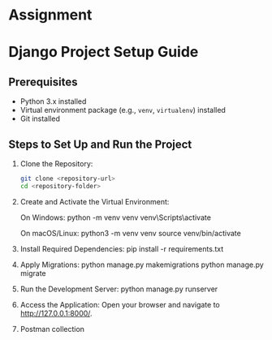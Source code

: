 # Assignment
# Django Project Setup Guide

## Prerequisites
- Python 3.x installed
- Virtual environment package (e.g., `venv`, `virtualenv`) installed
- Git installed

## Steps to Set Up and Run the Project

1. Clone the Repository:
   ```bash
   git clone <repository-url>
   cd <repository-folder>

2. Create and Activate the Virtual Environment:

    On Windows:
        python -m venv venv
        venv\Scripts\activate

    On macOS/Linux:
        python3 -m venv venv
        source venv/bin/activate

3. Install Required Dependencies:
    pip install -r requirements.txt


4. Apply Migrations:
    python manage.py makemigrations
    python manage.py migrate


5. Run the Development Server:
    python manage.py runserver

6. Access the Application: Open your browser and navigate to http://127.0.0.1:8000/.
7. Postman collection






